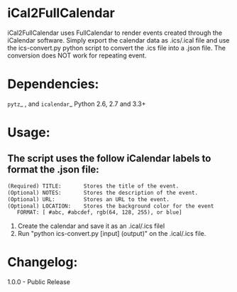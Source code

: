 iCal2FullCalendar
=======

iCal2FullCalendar uses FullCalendar to render events created through
the iCalendar software. Simply export the calendar data as .ics/.ical
file and use the ics-convert.py python script to convert the .ics file
into a .json file. The conversion does NOT work for repeating event.

Dependencies:
======

`pytz`_ , and `icalendar`_
Python 2.6, 2.7 and 3.3+

Usage:
======
The script uses the follow iCalendar labels to format the .json file:
---------------------------------------------------------------------

```html
(Required) TITLE:       Stores the title of the event.
(Optional) NOTES:       Stores the description of the event.
(Optional) URL:         Stores an URL to the event.
(Optional) LOCATION:    Stores the background color for the event
   FORMAT: [ #abc, #abcdef, rgb(64, 128, 255), or blue]
```

1. Create the calendar and save it as an .ical/.ics filel
2. Run "python ics-convert.py [input] (output)" on the .ical/.ics file.

Changelog:
==========

1.0.0 - Public Release 